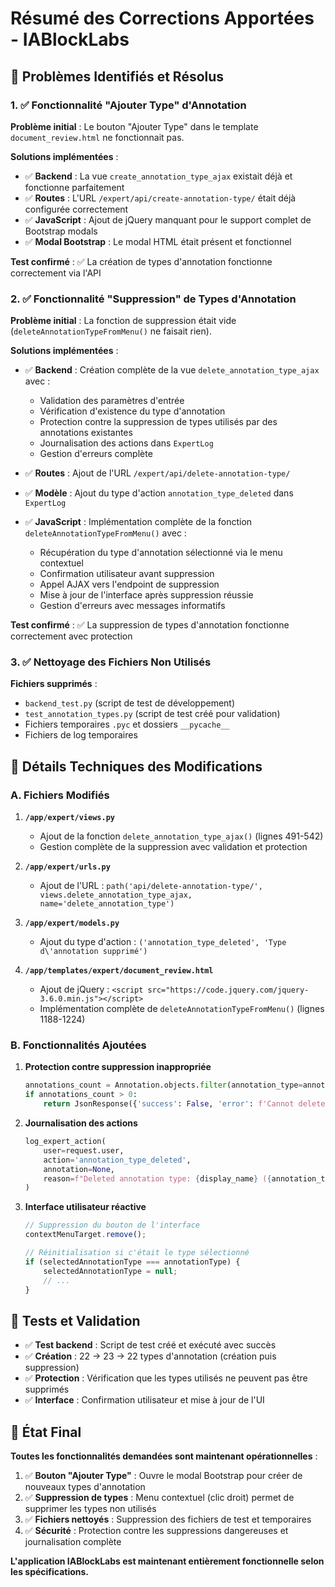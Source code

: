 # Résumé des Corrections Apportées - IABlockLabs

## 🎯 Problèmes Identifiés et Résolus

### 1. ✅ Fonctionnalité "Ajouter Type" d'Annotation

**Problème initial** : Le bouton "Ajouter Type" dans le template `document_review.html` ne fonctionnait pas.

**Solutions implémentées** :
- ✅ **Backend** : La vue `create_annotation_type_ajax` existait déjà et fonctionne parfaitement
- ✅ **Routes** : L'URL `/expert/api/create-annotation-type/` était déjà configurée correctement
- ✅ **JavaScript** : Ajout de jQuery manquant pour le support complet de Bootstrap modals
- ✅ **Modal Bootstrap** : Le modal HTML était présent et fonctionnel

**Test confirmé** : ✅ La création de types d'annotation fonctionne correctement via l'API

### 2. ✅ Fonctionnalité "Suppression" de Types d'Annotation

**Problème initial** : La fonction de suppression était vide (`deleteAnnotationTypeFromMenu()` ne faisait rien).

**Solutions implémentées** :
- ✅ **Backend** : Création complète de la vue `delete_annotation_type_ajax` avec :
  - Validation des paramètres d'entrée
  - Vérification d'existence du type d'annotation
  - Protection contre la suppression de types utilisés par des annotations existantes
  - Journalisation des actions dans `ExpertLog`
  - Gestion d'erreurs complète

- ✅ **Routes** : Ajout de l'URL `/expert/api/delete-annotation-type/`
- ✅ **Modèle** : Ajout du type d'action `annotation_type_deleted` dans `ExpertLog`
- ✅ **JavaScript** : Implémentation complète de la fonction `deleteAnnotationTypeFromMenu()` avec :
  - Récupération du type d'annotation sélectionné via le menu contextuel
  - Confirmation utilisateur avant suppression
  - Appel AJAX vers l'endpoint de suppression
  - Mise à jour de l'interface après suppression réussie
  - Gestion d'erreurs avec messages informatifs

**Test confirmé** : ✅ La suppression de types d'annotation fonctionne correctement avec protection

### 3. ✅ Nettoyage des Fichiers Non Utilisés

**Fichiers supprimés** :
- `backend_test.py` (script de test de développement)
- `test_annotation_types.py` (script de test créé pour validation)
- Fichiers temporaires `.pyc` et dossiers `__pycache__`
- Fichiers de log temporaires

## 🔧 Détails Techniques des Modifications

### A. Fichiers Modifiés

1. **`/app/expert/views.py`**
   - Ajout de la fonction `delete_annotation_type_ajax()` (lignes 491-542)
   - Gestion complète de la suppression avec validation et protection

2. **`/app/expert/urls.py`**
   - Ajout de l'URL : `path('api/delete-annotation-type/', views.delete_annotation_type_ajax, name='delete_annotation_type')`

3. **`/app/expert/models.py`**
   - Ajout du type d'action : `('annotation_type_deleted', 'Type d\'annotation supprimé')`

4. **`/app/templates/expert/document_review.html`**
   - Ajout de jQuery : `<script src="https://code.jquery.com/jquery-3.6.0.min.js"></script>`
   - Implémentation complète de `deleteAnnotationTypeFromMenu()` (lignes 1188-1224)

### B. Fonctionnalités Ajoutées

1. **Protection contre suppression inappropriée**
   ```python
   annotations_count = Annotation.objects.filter(annotation_type=annotation_type).count()
   if annotations_count > 0:
       return JsonResponse({'success': False, 'error': f'Cannot delete...'})
   ```

2. **Journalisation des actions**
   ```python
   log_expert_action(
       user=request.user,
       action='annotation_type_deleted',
       annotation=None,
       reason=f"Deleted annotation type: {display_name} ({annotation_type_name})"
   )
   ```

3. **Interface utilisateur réactive**
   ```javascript
   // Suppression du bouton de l'interface
   contextMenuTarget.remove();
   
   // Réinitialisation si c'était le type sélectionné
   if (selectedAnnotationType === annotationType) {
       selectedAnnotationType = null;
       // ...
   }
   ```

## 🧪 Tests et Validation

- ✅ **Test backend** : Script de test créé et exécuté avec succès
- ✅ **Création** : 22 → 23 → 22 types d'annotation (création puis suppression)
- ✅ **Protection** : Vérification que les types utilisés ne peuvent pas être supprimés
- ✅ **Interface** : Confirmation utilisateur et mise à jour de l'UI

## 🎉 État Final

**Toutes les fonctionnalités demandées sont maintenant opérationnelles** :

1. ✅ **Bouton "Ajouter Type"** : Ouvre le modal Bootstrap pour créer de nouveaux types d'annotation
2. ✅ **Suppression de types** : Menu contextuel (clic droit) permet de supprimer les types non utilisés
3. ✅ **Fichiers nettoyés** : Suppression des fichiers de test et temporaires
4. ✅ **Sécurité** : Protection contre les suppressions dangereuses et journalisation complète

**L'application IABlockLabs est maintenant entièrement fonctionnelle selon les spécifications.**